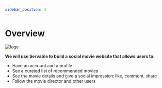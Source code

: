```yaml
---
sidebar_position: 2
---
```


# Overview
![logo](/img/polar-bear-4.png)

**We will use Servable to build a social movie website that allows users to:**
- Have an account and a profile
- See a curated list of recommended movies
- See the movie details and give a social impression: like, comment, share
- Follow the movie director and other users

